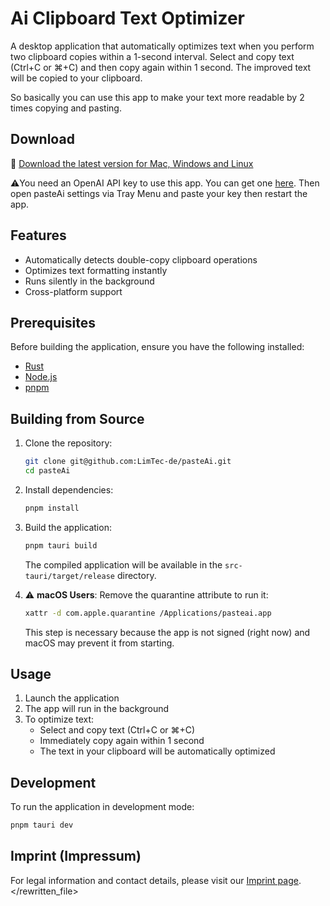 # Ai Clipboard Text Optimizer

A desktop application that automatically optimizes text when you perform two clipboard copies within a 1-second interval.
Select and copy text (Ctrl+C or ⌘+C) and then copy again within 1 second. The improved text will be copied to your clipboard.

So basically you can use this app to make your text more readable by 2 times copying and pasting.

## Download

💾 [Download the latest version for Mac, Windows and Linux](https://github.com/LimTec-de/pasteAi/releases/latest)

⚠️You need an OpenAI API key to use this app. You can get one [here](https://platform.openai.com/api-keys).
Then open pasteAi settings via Tray Menu and paste your key then restart the app.

## Features

- Automatically detects double-copy clipboard operations
- Optimizes text formatting instantly
- Runs silently in the background
- Cross-platform support

## Prerequisites

Before building the application, ensure you have the following installed:
- [Rust](https://www.rust-lang.org/tools/install)
- [Node.js](https://nodejs.org/)
- [pnpm](https://pnpm.io/installation)

## Building from Source

1. Clone the repository:
   ```bash
   git clone git@github.com:LimTec-de/pasteAi.git
   cd pasteAi
   ```

2. Install dependencies:
   ```bash
   pnpm install
   ```

3. Build the application:
   ```bash
   pnpm tauri build
   ```

   The compiled application will be available in the `src-tauri/target/release` directory.

4. ⚠️ **macOS Users**: Remove the quarantine attribute to run it:
   ```bash
   xattr -d com.apple.quarantine /Applications/pasteai.app
   ```

   This step is necessary because the app is not signed (right now) and macOS may prevent it from starting.

## Usage

1. Launch the application
2. The app will run in the background
3. To optimize text:
   - Select and copy text (Ctrl+C or ⌘+C)
   - Immediately copy again within 1 second
   - The text in your clipboard will be automatically optimized

## Development

To run the application in development mode:
```bash
pnpm tauri dev
```

## Imprint (Impressum)

For legal information and contact details, please visit our [Imprint page](https://www.limtec.de/#imprint).
</rewritten_file>
